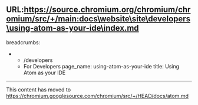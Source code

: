 URL:https://source.chromium.org/chromium/chromium/src/+/main:docs\website\site\developers\using-atom-as-your-ide\index.md
---
breadcrumbs:
- - /developers
  - For Developers
page_name: using-atom-as-your-ide
title: Using Atom as your IDE
---

This content has moved to
<https://chromium.googlesource.com/chromium/src/+/HEAD/docs/atom.md>
